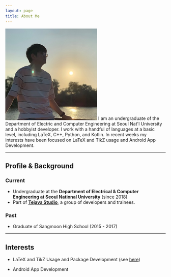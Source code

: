 ```yaml
---
layout: page
title: About Me
---
```


<p><span class="image right"><img src="/images/profile.jpg" alt="" /></span>
I am an undergraduate of the Department of Electric and Computer Engineering at
Seoul Nat'l University and a hobbyist developer. I work with a handful of
languages at a basic level, including LaTeX, C++, Python, and Kotlin. In recent
weeks my interests have been focused on LaTeX and TikZ usage and Android App
Development.</p>

<hr class="major" />

## Profile & Background
### Current
- Undergraduate at the **Department of Electrical & Computer Engineering at
  Seoul National University** (since 2018)
- Part of [**Tejava Studio**][1], a group of developers and trainees.

### Past
- Graduate of Sangmoon High School (2015 - 2017)

<hr class="major" />

## Interests
- LaTeX and TikZ Usage and Package Development (see [here][2])
- Android App Development

  [1]: https://snuece.github.io/
  [2]: https://thekpaul.github.io/en/projects/latex-overdraw

